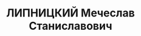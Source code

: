 ---
title: ЛИПНИЦКИЙ Мечеслав Станиславович
description: 'Род. в 1893, г. Винница.

  Приговор: 28.12.1937 – ВМН'
---